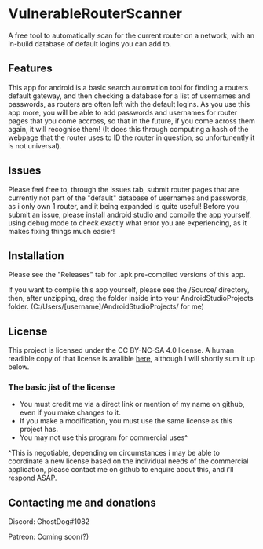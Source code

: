 # VulnerableRouterScanner
A free tool to automatically scan for the current router on a network, with an in-build database of default logins you can add to.
## Features

This app for android is a basic search automation tool for finding a routers default gateway, and then checking a database for a list of usernames and passwords, as routers are often left with the default logins. As you use this app more, you will be able to add passwords and usernames for router pages that you come accross, so that in the future, if you come across them again, it will recognise them! (It does this through computing a hash of the webpage that the router uses to ID the router in question, so unfortunently it is not universal).

## Issues

Please feel free to, through the issues tab, submit router pages that are currently not part of the "default" database of usernames and passwords, as i only own 1 router, and it being expanded is quite useful! Before you submit an issue, please install android studio and compile the app yourself, using debug mode to check exactly what error you are experiencing, as it makes fixing things much easier!

## Installation

Please see the "Releases" tab for .apk pre-compiled versions of this app.

If you want to compile this app yourself, please see the /Source/ directory, then, after unzipping, drag the folder inside into your AndroidStudioProjects folder.  (C:/Users/[username]/AndroidStudioProjects/ for me)

## License
This project is licensed under the CC BY-NC-SA 4.0 license. A human readible copy of that license is avalible [here](https://creativecommons.org/licenses/by-nc-sa/4.0/), although I will shortly sum it up below.

### The basic jist of the license

- You must credit me via a direct link or mention of my name on github, even if you make changes to it.
- If you make a modification, you must use the same license as this project has.
- You may not use this program for commercial uses^

^This is negotiable, depending on circumstances i may be able to coordinate a new license based on the individual needs of the commercial application, please contact me on github to enquire about this, and i'll respond ASAP.

## Contacting me and donations
Discord: GhostDog#1082

Patreon: Coming soon(?)
